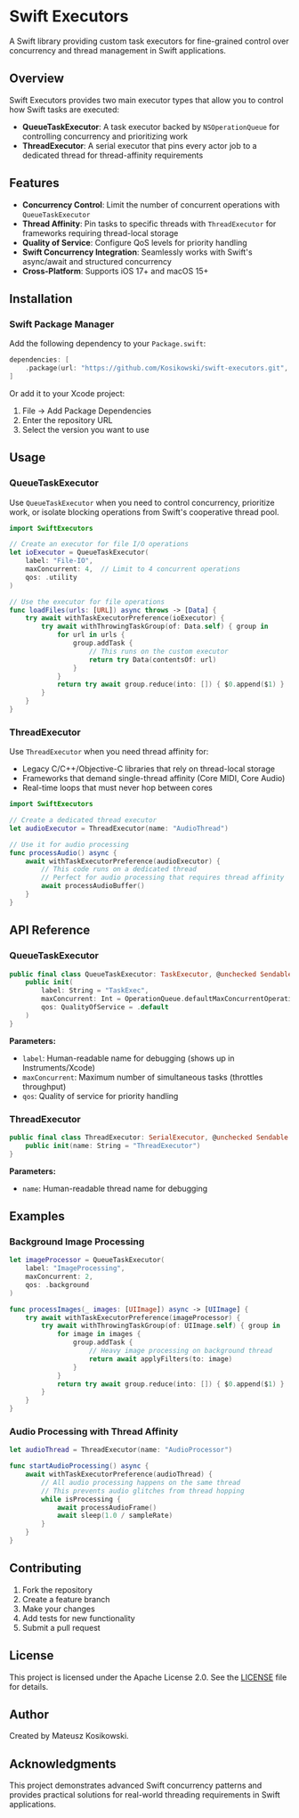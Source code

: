 # Swift Executors

A Swift library providing custom task executors for fine-grained control over concurrency and thread management in Swift applications.

## Overview

Swift Executors provides two main executor types that allow you to control how Swift tasks are executed:

- **QueueTaskExecutor**: A task executor backed by `NSOperationQueue` for controlling concurrency and prioritizing work
- **ThreadExecutor**: A serial executor that pins every actor job to a dedicated thread for thread-affinity requirements

## Features

- **Concurrency Control**: Limit the number of concurrent operations with `QueueTaskExecutor`
- **Thread Affinity**: Pin tasks to specific threads with `ThreadExecutor` for frameworks requiring thread-local storage
- **Quality of Service**: Configure QoS levels for priority handling
- **Swift Concurrency Integration**: Seamlessly works with Swift's async/await and structured concurrency
- **Cross-Platform**: Supports iOS 17+ and macOS 15+

## Installation

### Swift Package Manager

Add the following dependency to your `Package.swift`:

```swift
dependencies: [
    .package(url: "https://github.com/Kosikowski/swift-executors.git", from: "1.0.0")
]
```

Or add it to your Xcode project:
1. File → Add Package Dependencies
2. Enter the repository URL
3. Select the version you want to use

## Usage

### QueueTaskExecutor

Use `QueueTaskExecutor` when you need to control concurrency, prioritize work, or isolate blocking operations from Swift's cooperative thread pool.

```swift
import SwiftExecutors

// Create an executor for file I/O operations
let ioExecutor = QueueTaskExecutor(
    label: "File-IO",
    maxConcurrent: 4,  // Limit to 4 concurrent operations
    qos: .utility
)

// Use the executor for file operations
func loadFiles(urls: [URL]) async throws -> [Data] {
    try await withTaskExecutorPreference(ioExecutor) {
        try await withThrowingTaskGroup(of: Data.self) { group in
            for url in urls {
                group.addTask {
                    // This runs on the custom executor
                    return try Data(contentsOf: url)
                }
            }
            return try await group.reduce(into: []) { $0.append($1) }
        }
    }
}
```

### ThreadExecutor

Use `ThreadExecutor` when you need thread affinity for:
- Legacy C/C++/Objective-C libraries that rely on thread-local storage
- Frameworks that demand single-thread affinity (Core MIDI, Core Audio)
- Real-time loops that must never hop between cores

```swift
import SwiftExecutors

// Create a dedicated thread executor
let audioExecutor = ThreadExecutor(name: "AudioThread")

// Use it for audio processing
func processAudio() async {
    await withTaskExecutorPreference(audioExecutor) {
        // This code runs on a dedicated thread
        // Perfect for audio processing that requires thread affinity
        await processAudioBuffer()
    }
}
```

## API Reference

### QueueTaskExecutor

```swift
public final class QueueTaskExecutor: TaskExecutor, @unchecked Sendable {
    public init(
        label: String = "TaskExec",
        maxConcurrent: Int = OperationQueue.defaultMaxConcurrentOperationCount,
        qos: QualityOfService = .default
    )
}
```

**Parameters:**
- `label`: Human-readable name for debugging (shows up in Instruments/Xcode)
- `maxConcurrent`: Maximum number of simultaneous tasks (throttles throughput)
- `qos`: Quality of service for priority handling

### ThreadExecutor

```swift
public final class ThreadExecutor: SerialExecutor, @unchecked Sendable {
    public init(name: String = "ThreadExecutor")
}
```

**Parameters:**
- `name`: Human-readable thread name for debugging

## Examples

### Background Image Processing

```swift
let imageProcessor = QueueTaskExecutor(
    label: "ImageProcessing",
    maxConcurrent: 2,
    qos: .background
)

func processImages(_ images: [UIImage]) async -> [UIImage] {
    try await withTaskExecutorPreference(imageProcessor) {
        try await withThrowingTaskGroup(of: UIImage.self) { group in
            for image in images {
                group.addTask {
                    // Heavy image processing on background thread
                    return await applyFilters(to: image)
                }
            }
            return try await group.reduce(into: []) { $0.append($1) }
        }
    }
}
```

### Audio Processing with Thread Affinity

```swift
let audioThread = ThreadExecutor(name: "AudioProcessor")

func startAudioProcessing() async {
    await withTaskExecutorPreference(audioThread) {
        // All audio processing happens on the same thread
        // This prevents audio glitches from thread hopping
        while isProcessing {
            await processAudioFrame()
            await sleep(1.0 / sampleRate)
        }
    }
}
```

## Contributing

1. Fork the repository
2. Create a feature branch
3. Make your changes
4. Add tests for new functionality
5. Submit a pull request

## License

This project is licensed under the Apache License 2.0. See the [LICENSE](LICENSE) file for details.

## Author

Created by Mateusz Kosikowski.

## Acknowledgments

This project demonstrates advanced Swift concurrency patterns and provides practical solutions for real-world threading requirements in Swift applications. 
